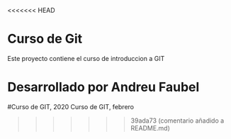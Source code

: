 <<<<<<< HEAD
# Curso de Git
 Este proyecto contiene el curso de introduccion a GIT
 
 Desarrollado por Andreu Faubel
=======
#Curso de GIT, 2020
Curso de GIT, febrero
>>>>>>> 39ada73 (comentario añadido a README.md)

